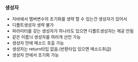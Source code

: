 ### 생성자
- 자바에서 멤버변수의 초기화를 생략 할 수 있는건 생성자가 있어서
- 디폴트생성자 생략 불가
- 파라미터를 갖는 생성자가 하나라도 있으면 디폴트생성자는 제공 안됨
- 같은 이름늬 생성자를 여러개 선언 가능
- 생성자 안에 메소드 호출 가능
- 생성자는 return타입 없음.(반환타입 있으면 메소드취급)
- 생성자 안에서 초기화 가능